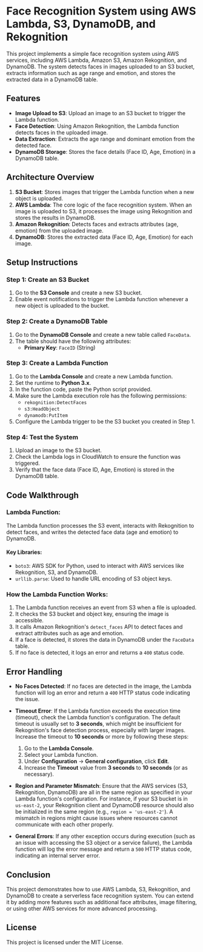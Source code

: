 # Face Recognition System using AWS Lambda, S3, DynamoDB, and Rekognition

This project implements a simple face recognition system using AWS services, including AWS Lambda, Amazon S3, Amazon Rekognition, and DynamoDB. The system detects faces in images uploaded to an S3 bucket, extracts information such as age range and emotion, and stores the extracted data in a DynamoDB table.

## Features

- **Image Upload to S3**: Upload an image to an S3 bucket to trigger the Lambda function.
- **Face Detection**: Using Amazon Rekognition, the Lambda function detects faces in the uploaded image.
- **Data Extraction**: Extracts the age range and dominant emotion from the detected face.
- **DynamoDB Storage**: Stores the face details (Face ID, Age, Emotion) in a DynamoDB table.

## Architecture Overview

1. **S3 Bucket**: Stores images that trigger the Lambda function when a new object is uploaded.
2. **AWS Lambda**: The core logic of the face recognition system. When an image is uploaded to S3, it processes the image using Rekognition and stores the results in DynamoDB.
3. **Amazon Rekognition**: Detects faces and extracts attributes (age, emotion) from the uploaded image.
4. **DynamoDB**: Stores the extracted data (Face ID, Age, Emotion) for each image.

## Setup Instructions

### Step 1: Create an S3 Bucket
1. Go to the **S3 Console** and create a new S3 bucket.
2. Enable event notifications to trigger the Lambda function whenever a new object is uploaded to the bucket.

### Step 2: Create a DynamoDB Table
1. Go to the **DynamoDB Console** and create a new table called `FaceData`.
2. The table should have the following attributes:
   - **Primary Key**: `FaceID` (String)

### Step 3: Create a Lambda Function
1. Go to the **Lambda Console** and create a new Lambda function.
2. Set the runtime to **Python 3.x**.
3. In the function code, paste the Python script provided.
4. Make sure the Lambda execution role has the following permissions:
   - `rekognition:DetectFaces`
   - `s3:HeadObject`
   - `dynamodb:PutItem`
5. Configure the Lambda trigger to be the S3 bucket you created in Step 1.

### Step 4: Test the System
1. Upload an image to the S3 bucket.
2. Check the Lambda logs in CloudWatch to ensure the function was triggered.
3. Verify that the face data (Face ID, Age, Emotion) is stored in the DynamoDB table.

## Code Walkthrough

### Lambda Function:
The Lambda function processes the S3 event, interacts with Rekognition to detect faces, and writes the detected face data (age and emotion) to DynamoDB.

#### Key Libraries:
- `boto3`: AWS SDK for Python, used to interact with AWS services like Rekognition, S3, and DynamoDB.
- `urllib.parse`: Used to handle URL encoding of S3 object keys.

### How the Lambda Function Works:
1. The Lambda function receives an event from S3 when a file is uploaded.
2. It checks the S3 bucket and object key, ensuring the image is accessible.
3. It calls Amazon Rekognition's `detect_faces` API to detect faces and extract attributes such as age and emotion.
4. If a face is detected, it stores the data in DynamoDB under the `FaceData` table.
5. If no face is detected, it logs an error and returns a `400` status code.

## Error Handling

- **No Faces Detected**: If no faces are detected in the image, the Lambda function will log an error and return a `400` HTTP status code indicating the issue.
- **Timeout Error**: If the Lambda function exceeds the execution time (timeout), check the Lambda function's configuration. The default timeout is usually set to **3 seconds**, which might be insufficient for Rekognition's face detection process, especially with larger images. Increase the timeout to **10 seconds** or more by following these steps:
  1. Go to the **Lambda Console**.
  2. Select your Lambda function.
  3. Under **Configuration** -> **General configuration**, click **Edit**.
  4. Increase the **Timeout** value from **3 seconds** to **10 seconds** (or as necessary).
  
- **Region and Parameter Mismatch**: Ensure that the AWS services (S3, Rekognition, DynamoDB) are all in the same region as specified in your Lambda function's configuration. For instance, if your S3 bucket is in `us-east-2`, your Rekognition client and DynamoDB resource should also be initialized in the same region (e.g., `region = 'us-east-2'`). A mismatch in regions might cause issues where resources cannot communicate with each other properly.

- **General Errors**: If any other exception occurs during execution (such as an issue with accessing the S3 object or a service failure), the Lambda function will log the error message and return a `500` HTTP status code, indicating an internal server error.

## Conclusion

This project demonstrates how to use AWS Lambda, S3, Rekognition, and DynamoDB to create a serverless face recognition system. You can extend it by adding more features such as additional face attributes, image filtering, or using other AWS services for more advanced processing.

## License

This project is licensed under the MIT License.
